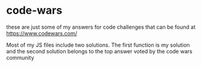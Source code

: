 # code-wars

these are just some of my answers for code challenges that can be found at https://www.codewars.com/

Most of my JS files include two solutions. The first function is my solution and the second solution belongs to the top answer voted by the code wars community
